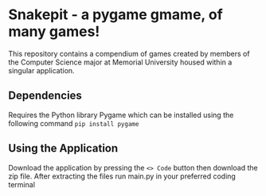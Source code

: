 # Snakepit - a pygame gmame, of many games!

This repository contains a compendium of games created by members of the Computer Science major at Memorial University housed within a singular application.

## Dependencies
Requires the Python library Pygame which can be installed using the following command
`pip install pygame`

## Using the Application
Download the application by pressing the `<> Code` button then download the zip file. After extracting the files run main.py in your preferred coding terminal 
